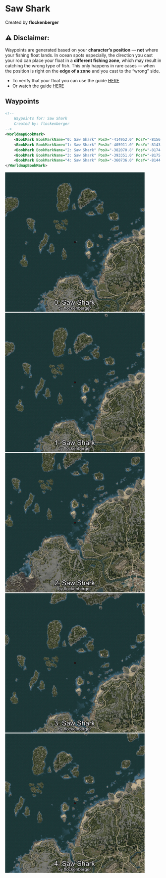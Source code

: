 # Saw Shark
Created by **flockenberger**

## ⚠️ Disclaimer:
Waypoints are generated based on your __**character’s position**__ — __not__ where your fishing float lands.
In ocean spots especially, the direction you cast your rod can place your float in a **different fishing zone**, which may result in catching the wrong type of fish.
This only happens in rare cases — when the position is right on the **edge of a zone** and you cast to the “wrong” side.

- To verify that your float you can use the guide [HERE](https://flockenberger.github.io/bdo-fish-position/)
- Or watch the guide [HERE](https://youtu.be/t-VXcRoNojk)

## Waypoints
```xml
<!--
    Waypoints for: Saw Shark
    Created by: flockenberger
-->
<WorldmapBookMark>
    <BookMark BookMarkName="0: Saw Shark" PosX="-414952.0" PosY="-8156.0" PosZ="114896.0" />
    <BookMark BookMarkName="1: Saw Shark" PosX="-405911.0" PosY="-8143.0" PosZ="124512.0" />
    <BookMark BookMarkName="2: Saw Shark" PosX="-382070.8" PosY="-8174.064" PosZ="69044.516" />
    <BookMark BookMarkName="3: Saw Shark" PosX="-393351.0" PosY="-8175.0" PosZ="150637.0" />
    <BookMark BookMarkName="4: Saw Shark" PosX="-360736.0" PosY="-8144.0" PosZ="119446.0" />
</WorldmapBookMark>
```

<img src="./Saw Shark_0_Preview.webp" width="450"/> <img src="./Saw Shark_1_Preview.webp" width="450"/> <img src="./Saw Shark_2_Preview.webp" width="450"/> <img src="./Saw Shark_3_Preview.webp" width="450"/> <img src="./Saw Shark_4_Preview.webp" width="450"/> 